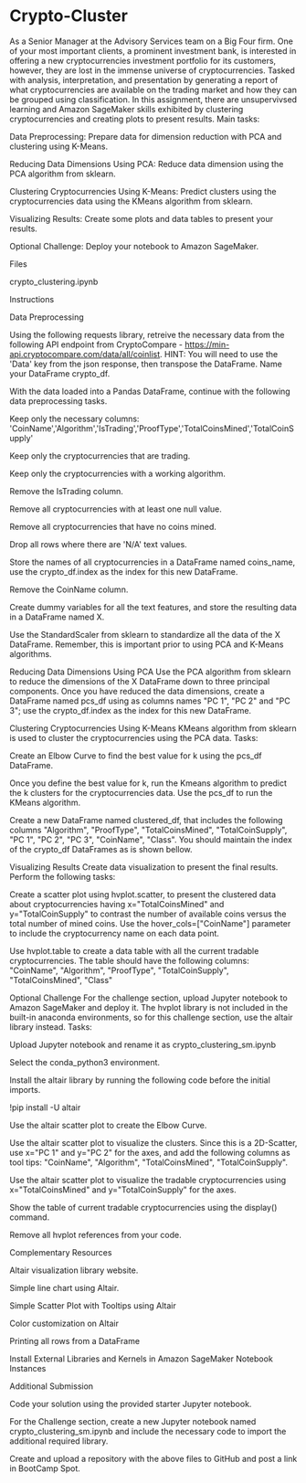 # Crypto-Cluster
As a Senior Manager at the Advisory Services team on a Big Four firm. One of your most important clients, a prominent investment bank, is interested in offering a new cryptocurrencies investment portfolio for its customers, however, they are lost in the immense universe of cryptocurrencies. Tasked with analysis, interpretation, and presentation by generating a report of what cryptocurrencies are available on the trading market and how they can be grouped using classification.
In this assignment, there are unsupervivsed learning and Amazon SageMaker skills exhibited by clustering cryptocurrencies and creating plots to present results.
Main tasks:


Data Preprocessing: Prepare data for dimension reduction with PCA and clustering using K-Means.


Reducing Data Dimensions Using PCA: Reduce data dimension using the PCA algorithm from sklearn.


Clustering Cryptocurrencies Using K-Means: Predict clusters using the cryptocurrencies data using the KMeans algorithm from sklearn.


Visualizing Results: Create some plots and data tables to present your results.


Optional Challenge: Deploy your notebook to Amazon SageMaker.




Files

crypto_clustering.ipynb



Instructions

Data Preprocessing

Using the following requests library, retreive the necessary data from the following API endpoint from CryptoCompare - https://min-api.cryptocompare.com/data/all/coinlist. HINT: You will need to use the 'Data' key from the json response, then transpose the DataFrame. Name your DataFrame crypto_df.


With the data loaded into a Pandas DataFrame, continue with the following data preprocessing tasks.


Keep only the necessary columns: 'CoinName','Algorithm','IsTrading','ProofType','TotalCoinsMined','TotalCoinSupply'


Keep only the cryptocurrencies that are trading.


Keep only the cryptocurrencies with a working algorithm.


Remove the IsTrading column.


Remove all cryptocurrencies with at least one null value.


Remove all cryptocurrencies that have no coins mined.


Drop all rows where there are 'N/A' text values.


Store the names of all cryptocurrencies in a DataFrame named coins_name, use the crypto_df.index as the index for this new DataFrame.


Remove the CoinName column.


Create dummy variables for all the text features, and store the resulting data in a DataFrame named X.


Use the StandardScaler from sklearn to standardize all the data of the X DataFrame. Remember, this is important prior to using PCA and K-Means algorithms.



Reducing Data Dimensions Using PCA
Use the PCA algorithm from sklearn to reduce the dimensions of the X DataFrame down to three principal components.
Once you have reduced the data dimensions, create a DataFrame named pcs_df using as columns names "PC 1", "PC 2" and "PC 3"; use the crypto_df.index as the index for this new DataFrame.



Clustering Cryptocurrencies Using K-Means
KMeans algorithm from sklearn is used to cluster the cryptocurrencies using the PCA data.
Tasks:


Create an Elbow Curve to find the best value for k using the pcs_df DataFrame.


Once you define the best value for k, run the Kmeans algorithm to predict the k clusters for the cryptocurrencies data. Use the pcs_df to run the KMeans algorithm.


Create a new DataFrame named clustered_df, that includes the following columns "Algorithm", "ProofType", "TotalCoinsMined", "TotalCoinSupply", "PC 1", "PC 2", "PC 3", "CoinName", "Class". You should maintain the index of the crypto_df DataFrames as is shown bellow.




Visualizing Results
Create data visualization to present the final results. Perform the following tasks:


Create a scatter plot using hvplot.scatter, to present the clustered data about cryptocurrencies having x="TotalCoinsMined" and y="TotalCoinSupply" to contrast the number of available coins versus the total number of mined coins. Use the hover_cols=["CoinName"] parameter to include the cryptocurrency name on each data point.


Use hvplot.table to create a data table with all the current tradable cryptocurrencies. The table should have the following columns: "CoinName", "Algorithm", "ProofType", "TotalCoinSupply", "TotalCoinsMined", "Class"



Optional Challenge
For the challenge section, upload Jupyter notebook to Amazon SageMaker and deploy it.
The hvplot library is not included in the built-in anaconda environments, so for this challenge section, use the altair library instead.
Tasks:


Upload  Jupyter notebook and rename it as crypto_clustering_sm.ipynb


Select the conda_python3 environment.


Install the altair library by running the following code before the initial imports.

!pip install -U altair




Use the altair scatter plot to create the Elbow Curve.


Use the altair scatter plot to visualize the clusters. Since this is a 2D-Scatter, use x="PC 1" and y="PC 2" for the axes, and add the following columns as tool tips: "CoinName", "Algorithm", "TotalCoinsMined", "TotalCoinSupply".


Use the altair scatter plot to visualize the tradable cryptocurrencies using x="TotalCoinsMined" and y="TotalCoinSupply" for the axes.


Show the table of current tradable cryptocurrencies using the display() command.


Remove all hvplot references from your code.



Complementary Resources


Altair visualization library website.


Simple line chart using Altair.


Simple Scatter Plot with Tooltips using Altair


Color customization on Altair


Printing all rows from a DataFrame


Install External Libraries and Kernels in Amazon SageMaker Notebook Instances



Additional Submission


Code your solution using the provided starter Jupyter notebook.


For the Challenge section, create a new Jupyter notebook named crypto_clustering_sm.ipynb and include the necessary code to import the additional required library.


Create and upload a repository with the above files to GitHub and post a link in BootCamp Spot.
